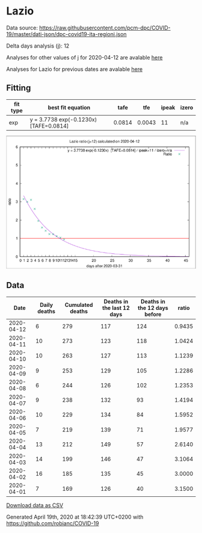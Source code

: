 # Lazio

Data source: https://raw.githubusercontent.com/pcm-dpc/COVID-19/master/dati-json/dpc-covid19-ita-regioni.json

Delta days analysis (j): 12

Analyses for other values of j for 2020-04-12 are avalable [here](../2020-04-12/README.md)

Analyses for Lazio for previous dates are avalable [here](../README.md)

## Fitting 
|fit type|best fit equation|tafe|tfe|ipeak|izero|
|-------|-----|--------|------|---|---|
|exp|y = 3.7738 exp(-0.1230x)  [TAFE=0.0814]|0.0814|0.0043|11|n/a|

![Plot](COVID-19_lazio_j12_2020-04-12.png)

## Data
|Date|Daily deaths|Cumulated deaths|Deaths in the last 12 days|Deaths in the 12 days before|ratio|
|----|----------|-----------|-------|--------------------|-----|
|2020-04-12|6|279|117|124|0.9435|
|2020-04-11|10|273|123|118|1.0424|
|2020-04-10|10|263|127|113|1.1239|
|2020-04-09|9|253|129|105|1.2286|
|2020-04-08|6|244|126|102|1.2353|
|2020-04-07|9|238|132|93|1.4194|
|2020-04-06|10|229|134|84|1.5952|
|2020-04-05|7|219|139|71|1.9577|
|2020-04-04|13|212|149|57|2.6140|
|2020-04-03|14|199|146|47|3.1064|
|2020-04-02|16|185|135|45|3.0000|
|2020-04-01|7|169|126|40|3.1500|

[Download data as CSV](COVID-19_lazio_j12_2020-04-12.csv)

Generated April 19th, 2020 at 18:42:39 UTC+0200 with https://github.com/robianc/COVID-19
